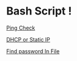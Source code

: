 # Bash Script !
[Ping Check](https://github.com/Plangloi/Bash_script/blob/main/Ping_ServerUP.sh)

[DHCP or Static IP](https://github.com/Plangloi/Bash_script/blob/main/DHCP_or_Static_IP.sh)

[Find password In File](https://github.com/Plangloi/Bash_script/blob/main/Find_password_in%20_file.sh)
